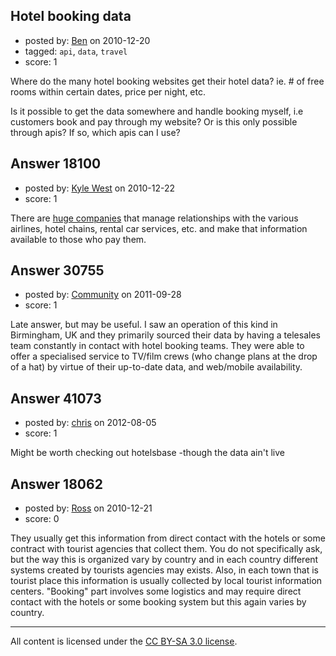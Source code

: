 ## Hotel booking data

- posted by: [Ben](https://stackexchange.com/users/-1/6088-ben) on 2010-12-20
- tagged: `api`, `data`, `travel`
- score: 1

Where do the many hotel booking websites get their hotel data?  ie. # of free rooms within certain dates, price per night, etc.  

Is it possible to get the data somewhere and handle booking myself, i.e customers book and pay through my website?  Or is this only possible through apis?  If so, which apis can I use?


## Answer 18100

- posted by: [Kyle West](https://stackexchange.com/users/-1/4267-kyle-west) on 2010-12-22
- score: 1

<p>There are <a href="http://en.wikipedia.org/wiki/Computer_reservations_system" rel="nofollow">huge companies</a> that manage relationships with the various airlines, hotel chains, rental car services, etc. and make that information available to those who pay them.</p>



## Answer 30755

- posted by: [Community](https://stackexchange.com/users/-1/-1-community) on 2011-09-28
- score: 1

Late answer, but may be useful. I saw an operation of this kind in Birmingham, UK and they primarily sourced their data by having a telesales team constantly in contact with hotel booking teams. They were able to offer a specialised service to TV/film crews (who change plans at the drop of a hat) by virtue of their up-to-date data, and web/mobile availability.


## Answer 41073

- posted by: [chris](https://stackexchange.com/users/-1/18856-chris) on 2012-08-05
- score: 1

Might be worth checking out hotelsbase -though the data ain't live


## Answer 18062

- posted by: [Ross](https://stackexchange.com/users/-1/1390-ross) on 2010-12-21
- score: 0

They usually get this information from direct contact with the hotels or some contract with tourist agencies that collect them. You do not specifically ask, but the way this is organized vary by country and in each country different systems created by tourists agencies may exists. Also, in each town that is tourist place this information is usually collected by local tourist information centers. "Booking" part involves some logistics and may require direct contact with the hotels or some booking system but this again varies by country.



---

All content is licensed under the [CC BY-SA 3.0 license](https://creativecommons.org/licenses/by-sa/3.0/).
